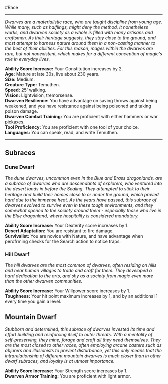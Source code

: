 #Race
- - -
_Dwarves are a materialistic race, who are taught discipline from young age. While many, such as halflings, might deny the method, it nonetheless works, and dwarven society as a whole is filled with many artisans and craftsmen. As their heritage suggests, they stay close to the ground, and most attempt to harness nature around them in a non-casting manner to the best of their abilities. For this reason, mages within the dwarves are rare, but not nonexistent, which makes for a different conception of magic's role in everyday lives._
 
**Ability Score Increase:** Your Constitution increases by 2.  
**Age:** Mature at late 30s, live about 230 years.  
**Size:** Medium.  
**Creature Type:** Temuthen.  
**Speed:** 25' walking.  
**Vision:** Lightvision, tremorsense.  
**Dwarven Resilience:** You have advantage on saving throws against being weakened, and you have resistance against being poisoned and taking poison damage.  
**Dwarven Combat Training:** You are proficient with either hammers or war pickaxes.  
**Tool Proficiency:** You are proficient with one tool of your choice.  
**Languages:** You can speak, read, and write Temuthen.
 - - -
## Subraces
### Dune Dwarf
 
_The dune dwarves, uncommon even in the Blue and Brass dragonlands, are a subrace of dwarves who are descendants of explorers, who ventured into the desert lands in before the Sealing. They attempted to stick to their heritage and build their homes close to or under the ground, which proved hard due to the immense heat. As the years have passed, this subrace of dwarves evolved to survive even in these tough environments, and they somewhat opened to the society around them - especially those who live in the Blue dragonland, where hospitality is considered mandatory._
 
**Ability Score Increase:** Your Dexterity score increases by 1.  
**Desert Adaptation:** You are resistant to fire damage.  
**Survivalist:** You are novice with Nature, and have advantage when perofrming checks for the Search action to notice traps.
### Hill Dwarf
 
_The hill dwarves are the most common of dwarves, often residing on hills and near human villages to trade and craft for them. They developed a hard dedication to the arts, and shy as a society from magic even more than the other dwarven communities._
 
**Ability Score Increase:** Your Willpower score increases by 1.  
**Toughness:** Your hit point maximum increases by 1, and by an additional 1 every time you gain a level.
 
## Mountain Dwarf
 
_Stubborn and determined, this subrace of dwarves invested its time and effort building and reinforcing itself to outer threats. With a mentality of self-preserving, they mine, forage and craft all they need themselves. They are the most closed to other races, often employing arcane casters such as abjurers and illusionists to prevent disturbance, yet this only means that the intrarelationship of different mountain dwarves is much closer than in other dwarf subraces, and loyalty is at utmost importance._
 
**Ability Score Increase:** Your Strength score increases by 1.  
**Dwarven Armor Training:** You are proficient with light armor.